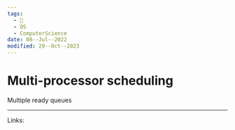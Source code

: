 ```yaml
---
tags:
  - 🌱
  - OS
  - ComputerScience
date: 08--Jul--2022
modified: 29--Oct--2023
---
```


# Multi-processor scheduling

Multiple ready queues

---
Links: 